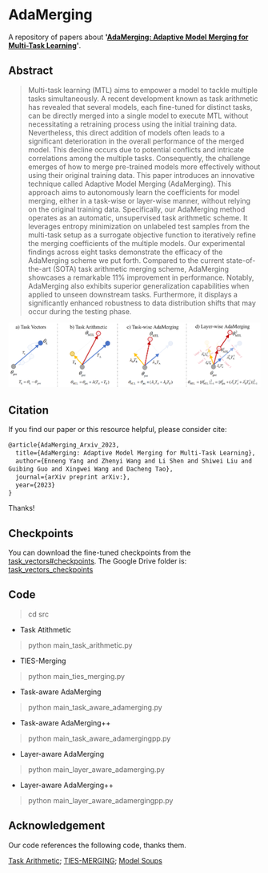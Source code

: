 # AdaMerging

A repository of papers about **'[AdaMerging: Adaptive Model Merging for Multi-Task Learning](https://arxiv.org/abs/)'**.


## Abstract
> Multi-task learning (MTL) aims to empower a model to tackle multiple tasks simultaneously. A recent development known as task arithmetic has revealed that several models, each fine-tuned for distinct tasks, can be directly merged into a single model to execute MTL without necessitating a retraining process using the initial training data. Nevertheless, this direct addition of models often leads to a significant deterioration in the overall performance of the merged model. This decline occurs due to potential conflicts and intricate correlations among the multiple tasks. Consequently, the challenge emerges of how to merge pre-trained models more effectively without using their original training data. This paper introduces an innovative technique called Adaptive Model Merging (AdaMerging). This approach aims to autonomously learn the coefficients for model merging, either in a task-wise or layer-wise manner, without relying on the original training data. Specifically, our AdaMerging method operates as an automatic, unsupervised task arithmetic scheme. It leverages entropy minimization on unlabeled test samples from the multi-task setup as a surrogate objective function to iteratively refine the merging coefficients of the multiple models. Our experimental findings across eight tasks demonstrate the efficacy of the AdaMerging scheme we put forth. Compared to the current state-of-the-art (SOTA) task arithmetic merging scheme, AdaMerging showcases a remarkable 11\% improvement in performance. Notably, AdaMerging also exhibits superior generalization capabilities when applied to unseen downstream tasks. Furthermore, it displays a significantly enhanced robustness to data distribution shifts that may occur during the testing phase.

<center>
<img src="./AdaMerging.png" alt="AdaMerging" width="800"/>
</center>


## Citation
If you find our paper or this resource helpful, please consider cite:
```
@article{AdaMerging_Arxiv_2023,
  title={AdaMerging: Adaptive Model Merging for Multi-Task Learning},
  author={Enneng Yang and Zhenyi Wang and Li Shen and Shiwei Liu and Guibing Guo and Xingwei Wang and Dacheng Tao},
  journal={arXiv preprint arXiv:},
  year={2023}
}
```
Thanks!


## Checkpoints

You can download the fine-tuned checkpoints from the [task_vectors#checkpoints](https://github.com/mlfoundations/task_vectors#checkpoints).
The Google Drive folder is: [task_vectors_checkpoints](https://drive.google.com/drive/folders/1u_Tva6x0p6oxu5Eo0ZZsf-520Cc_3MKw)

## Code

> cd src

- Task Atithmetic
> python main_task_arithmetic.py

- TIES-Merging
> python main_ties_merging.py

- Task-aware AdaMerging
> python main_task_aware_adamerging.py

- Task-aware AdaMerging++
> python main_task_aware_adamergingpp.py

- Layer-aware AdaMerging
> python main_layer_aware_adamerging.py

- Layer-aware AdaMerging++
> python main_layer_aware_adamergingpp.py

## Acknowledgement
Our code references the following code, thanks them.

[Task Arithmetic](https://github.com/mlfoundations/task_vectors); [TIES-MERGING](https://github.com/prateeky2806/ties-merging/tree/main); [Model Soups](https://github.com/mlfoundations/model-soups)
